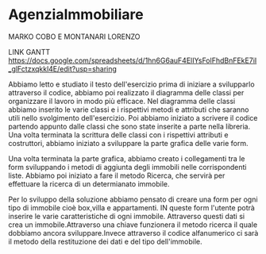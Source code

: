 # AgenziaImmobiliare

MARKO COBO E MONTANARI LORENZO

LINK GANTT https://docs.google.com/spreadsheets/d/1hn6G6auF4ElIYsFolFhdBnFEkE7iI_glFctzxqkkl4E/edit?usp=sharing

Abbiamo letto e studiato il testo dell'esercizio prima di iniziare a svilupparlo attraverso il codice, abbiamo poi realizzato il diagramma delle classi per organizzare il lavoro in modo più efficace. Nel diagramma delle classi abbiamo inserito le varie classi e i rispettivi metodi e attributi che saranno utili nello svolgimento dell'esercizio.
Poi abbiamo iniziato a scrivere il codice partendo appunto dalle classi che sono state inserite a parte nella libreria. Una volta terminata la scrittura delle classi con i rispettivi attributi e costruttori, abbiamo iniziato a sviluppare la parte grafica delle varie form. 

Una volta terminata la parte grafica, abbiamo creato i collegamenti tra le form sviluppando i metodi di aggiunta degli immobili nelle corrispondenti liste. 
Abbiamo poi iniziato a fare il metodo Ricerca, che servirà per effettuare la ricerca di un determianato immobile.  
 
Per lo sviluppo della soluzione abbiamo pensato di creare una form per ogni tipo di immobile cioè box,villa e appartamenti. IN queste form l'utente potrà inserire le varie caratteristiche di ogni immobile. Attraverso questi dati si crea un immobile.Attraverso una chiave funzionera il metodo ricerca il quale dobbiamo ancora sviluppare.Invece attraverso il codice alfanumerico ci sarà il metodo della restituzione dei dati e del tipo dell'immobile. 
